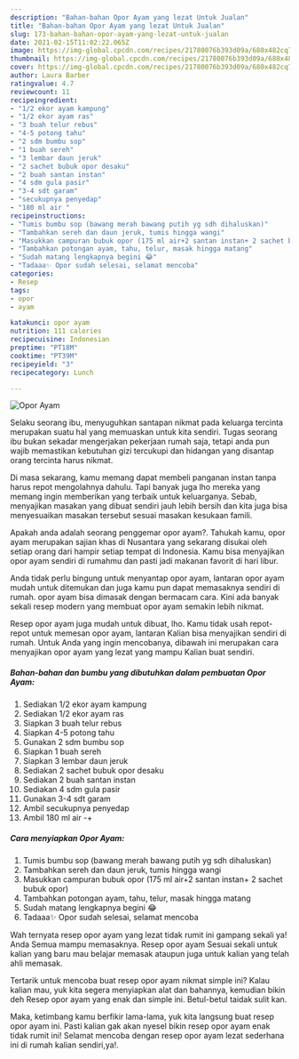 ```yaml
---
description: "Bahan-bahan Opor Ayam yang lezat Untuk Jualan"
title: "Bahan-bahan Opor Ayam yang lezat Untuk Jualan"
slug: 173-bahan-bahan-opor-ayam-yang-lezat-untuk-jualan
date: 2021-02-15T11:02:22.065Z
image: https://img-global.cpcdn.com/recipes/21780076b393d09a/680x482cq70/opor-ayam-foto-resep-utama.jpg
thumbnail: https://img-global.cpcdn.com/recipes/21780076b393d09a/680x482cq70/opor-ayam-foto-resep-utama.jpg
cover: https://img-global.cpcdn.com/recipes/21780076b393d09a/680x482cq70/opor-ayam-foto-resep-utama.jpg
author: Laura Barber
ratingvalue: 4.7
reviewcount: 11
recipeingredient:
- "1/2 ekor ayam kampung"
- "1/2 ekor ayam ras"
- "3 buah telur rebus"
- "4-5 potong tahu"
- "2 sdm bumbu sop"
- "1 buah sereh"
- "3 lembar daun jeruk"
- "2 sachet bubuk opor desaku"
- "2 buah santan instan"
- "4 sdm gula pasir"
- "3-4 sdt garam"
- "secukupnya penyedap"
- "180 ml air "
recipeinstructions:
- "Tumis bumbu sop (bawang merah bawang putih yg sdh dihaluskan)"
- "Tambahkan sereh dan daun jeruk, tumis hingga wangi"
- "Masukkan campuran bubuk opor (175 ml air+2 santan instan+ 2 sachet bubuk opor)"
- "Tambahkan potongan ayam, tahu, telur, masak hingga matang"
- "Sudah matang lengkapnya begini 😂"
- "Tadaaa✨ Opor sudah selesai, selamat mencoba"
categories:
- Resep
tags:
- opor
- ayam

katakunci: opor ayam 
nutrition: 111 calories
recipecuisine: Indonesian
preptime: "PT18M"
cooktime: "PT39M"
recipeyield: "3"
recipecategory: Lunch

---
```



![Opor Ayam](https://img-global.cpcdn.com/recipes/21780076b393d09a/680x482cq70/opor-ayam-foto-resep-utama.jpg)

Selaku seorang ibu, menyuguhkan santapan nikmat pada keluarga tercinta merupakan suatu hal yang memuaskan untuk kita sendiri. Tugas seorang ibu bukan sekadar mengerjakan pekerjaan rumah saja, tetapi anda pun wajib memastikan kebutuhan gizi tercukupi dan hidangan yang disantap orang tercinta harus nikmat.

Di masa  sekarang, kamu memang dapat membeli panganan instan tanpa harus repot mengolahnya dahulu. Tapi banyak juga lho mereka yang memang ingin memberikan yang terbaik untuk keluarganya. Sebab, menyajikan masakan yang dibuat sendiri jauh lebih bersih dan kita juga bisa menyesuaikan masakan tersebut sesuai masakan kesukaan famili. 



Apakah anda adalah seorang penggemar opor ayam?. Tahukah kamu, opor ayam merupakan sajian khas di Nusantara yang sekarang disukai oleh setiap orang dari hampir setiap tempat di Indonesia. Kamu bisa menyajikan opor ayam sendiri di rumahmu dan pasti jadi makanan favorit di hari libur.

Anda tidak perlu bingung untuk menyantap opor ayam, lantaran opor ayam mudah untuk ditemukan dan juga kamu pun dapat memasaknya sendiri di rumah. opor ayam bisa dimasak dengan bermacam cara. Kini ada banyak sekali resep modern yang membuat opor ayam semakin lebih nikmat.

Resep opor ayam juga mudah untuk dibuat, lho. Kamu tidak usah repot-repot untuk memesan opor ayam, lantaran Kalian bisa menyajikan sendiri di rumah. Untuk Anda yang ingin mencobanya, dibawah ini merupakan cara menyajikan opor ayam yang lezat yang mampu Kalian buat sendiri.

<!--inarticleads1-->

##### Bahan-bahan dan bumbu yang dibutuhkan dalam pembuatan Opor Ayam:

1. Sediakan 1/2 ekor ayam kampung
1. Sediakan 1/2 ekor ayam ras
1. Siapkan 3 buah telur rebus
1. Siapkan 4-5 potong tahu
1. Gunakan 2 sdm bumbu sop
1. Siapkan 1 buah sereh
1. Siapkan 3 lembar daun jeruk
1. Sediakan 2 sachet bubuk opor desaku
1. Sediakan 2 buah santan instan
1. Sediakan 4 sdm gula pasir
1. Gunakan 3-4 sdt garam
1. Ambil secukupnya penyedap
1. Ambil 180 ml air -+




<!--inarticleads2-->

##### Cara menyiapkan Opor Ayam:

1. Tumis bumbu sop (bawang merah bawang putih yg sdh dihaluskan)
1. Tambahkan sereh dan daun jeruk, tumis hingga wangi
1. Masukkan campuran bubuk opor (175 ml air+2 santan instan+ 2 sachet bubuk opor)
1. Tambahkan potongan ayam, tahu, telur, masak hingga matang
1. Sudah matang lengkapnya begini 😂
1. Tadaaa✨ Opor sudah selesai, selamat mencoba




Wah ternyata resep opor ayam yang lezat tidak rumit ini gampang sekali ya! Anda Semua mampu memasaknya. Resep opor ayam Sesuai sekali untuk kalian yang baru mau belajar memasak ataupun juga untuk kalian yang telah ahli memasak.

Tertarik untuk mencoba buat resep opor ayam nikmat simple ini? Kalau kalian mau, yuk kita segera menyiapkan alat dan bahannya, kemudian bikin deh Resep opor ayam yang enak dan simple ini. Betul-betul taidak sulit kan. 

Maka, ketimbang kamu berfikir lama-lama, yuk kita langsung buat resep opor ayam ini. Pasti kalian gak akan nyesel bikin resep opor ayam enak tidak rumit ini! Selamat mencoba dengan resep opor ayam lezat sederhana ini di rumah kalian sendiri,ya!.

